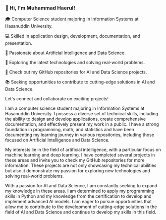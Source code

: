 ### 👋 Hi, I'm Muhammad Haerul!

🎓 Computer Science student majoring in Information Systems at Hasanuddin University.

💻 Skilled in application design, development, documentation, and presentation.

🤖 Passionate about Artificial Intelligence and Data Science.

🔬 Exploring the latest technologies and solving real-world problems.

🚀 Check out my GitHub repositories for AI and Data Science projects.

📚 Seeking opportunities to contribute to cutting-edge solutions in AI and Data Science.

Let's connect and collaborate on exciting projects!

I am a computer science student majoring in Information Systems at Hasanuddin University. I possess a diverse set of technical skills, including the ability to design and develop applications, create comprehensive documentation, and effectively present my work in a public. I have a strong foundation in programming, math, and statistics and have been documenting my learning journey in various repositories, including those focused on Artificial Intelligence and Data Science. 

My interests lie in the field of artificial intelligence, with a particular focus on machine learning and deep learning. I have completed several projects in these areas and invite you to check my GitHub repositories for more information. These projects are not only showcasing my technical abilities but also it demonstrate my passion for exploring new technologies and solving real-world problems.

With a passion for AI and Data Science, I am constantly seeking to expand my knowledge in these areas. I am determined to apply my programming skills in Python and my knowledge from the certification to develop and implement advanced AI models. I am eager to pursue opportunities that allow me to contribute to the development of cutting-edge solutions in the field of AI and Data Science and continue to develop my skills in this field.
